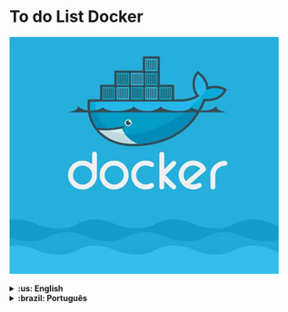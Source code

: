 # To do List Docker

![cover](./cover.png)

<details>
  <summary markdown="span"><strong>:us: English</strong></summary><br />
  
## 💻 About the project

This repository contains a full-stack application: a to do list! This application needs to be containerized to work. I have developed the configuration files for each specific front: Front-end, Back-end and, for a test application that validates if the applications are communicating.

Project developed at Trybe, as part of their Back-end curriculum. 

The Back-end and the Front-end were provided by Trybe, and the configuration files for Docker were developed by me.

## 🚀 Built with
> This project were developed using the following technologies

- Docker

## 👩🏻‍💻 Skills

>In this project I have developed the following skills

- Learned how to use Docker commands in the Command Line Interface;
- Created Docker images of applications;
- Created and run Docker containers;
- Orchestrated containers using Docker Compose.
  
  <br />
</details>

<details>
  <summary markdown="span"><strong>:brazil: Português</strong></summary><br />

## 💻 Sobre o projeto

Esse repositório contém uma aplicação full-stack: um aplicativo de lista de tarefas! No desafio proposto, para a aplicação funcionar, ela precisa ser conteinerizada através do Docker. Os arquivos de front-end, back-end e testes foram fornecidos pela Trybe e, eu desenvolvi os arquivos de configuração do Docker.

## 🚀 Tecnologias
  
- Docker

## 👩🏻‍💻 Habilidades

>Nesse projeto desenvolvi as seguintes habilidades

- Aprendi como usar os comandos do Docker na interface de linha de comandos(CLI;
- Criei Imagens Docker de aplicacões;
- Criei e rodei Containers Docker;
- Orquestrei containers usando Docker Compose.
